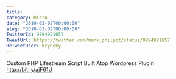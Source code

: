 ```yaml
---
title: 
category: micro
date: "2010-03-02T00:00:00"
slug: "2010-03-02T00:00:00"
TwitterId: 9894921657
TweetUrl: https://twitter.com/mark_philpot/status/9894921657
ReTweetUser: krynsky
---
```


<i class="fa fa-retweet" aria-hidden="true"></i> Custom PHP Lifestream Script Built Atop Wordpress Plugin http://bit.ly/ajF61U